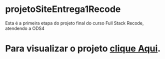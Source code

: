 # projetoSiteEntrega1Recode
Esta é a primeira etapa do projeto final do curso Full Stack Recode, atendendo a ODS4

<h1>Para visualizar o projeto <a href="https://squad39.github.io/projetoSiteEntrega1Recode/index.html">clique Aqui</a>.<h1>
